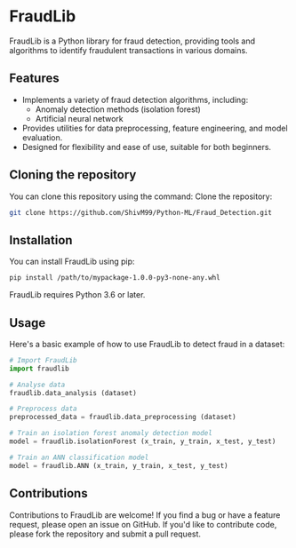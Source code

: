# FraudLib
FraudLib is a Python library for fraud detection, providing tools and algorithms to identify fraudulent transactions in various domains.

## Features
- Implements a variety of fraud detection algorithms, including:
  - Anomaly detection methods (isolation forest)
  - Artificial neural network
- Provides utilities for data preprocessing, feature engineering, and model evaluation.
- Designed for flexibility and ease of use, suitable for both beginners.

## Cloning the repository
You can clone this repository using the command:
Clone the repository:
   ```bash
   git clone https://github.com/ShivM99/Python-ML/Fraud_Detection.git
   ```

## Installation
You can install FraudLib using pip:
  ```bash
  pip install /path/to/mypackage-1.0.0-py3-none-any.whl
  ```

FraudLib requires Python 3.6 or later.

## Usage
Here's a basic example of how to use FraudLib to detect fraud in a dataset:

```python
# Import FraudLib
import fraudlib

# Analyse data
fraudlib.data_analysis (dataset)

# Preprocess data
preprocessed_data = fraudlib.data_preprocessing (dataset)

# Train an isolation forest anomaly detection model
model = fraudlib.isolationForest (x_train, y_train, x_test, y_test)

# Train an ANN classification model
model = fraudlib.ANN (x_train, y_train, x_test, y_test)
```

## Contributions
Contributions to FraudLib are welcome! If you find a bug or have a feature request, please open an issue on GitHub. If you'd like to contribute code, please fork the repository and submit a pull request.